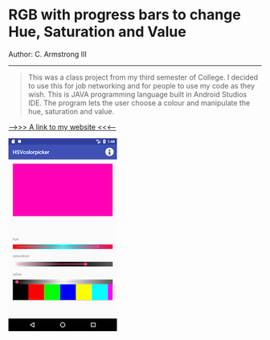 # RGB with progress bars to change Hue, Saturation and Value

Author: C. Armstrong III
___

>This was a class project from my third semester of College.
>I decided to use this for job networking and for people to use my code as they wish.
>This is JAVA programming language built in Android Studios IDE.
>The program lets the user choose a colour and manipulate the hue, saturation and value.

[-->>> A link to my website <<<--](https://www.google.com)


![](https://github.com/arms0333/RGB-with-HSV/blob/master/images/Screenshot_1491673713.png
 "Image of the emulator running the program")
